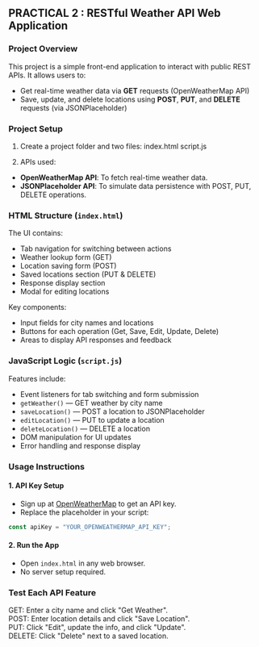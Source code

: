 ## PRACTICAL 2 : RESTful Weather API Web Application

### Project Overview
This project is a simple front-end application to interact with public REST APIs. It allows users to:
- Get real-time weather data via **GET** requests (OpenWeatherMap API)
- Save, update, and delete locations using **POST**, **PUT**, and **DELETE** requests (via JSONPlaceholder)

### Project Setup

1. Create a project folder and two files:
    index.html
    script.js

2. APIs used:
- **OpenWeatherMap API**: To fetch real-time weather data.
- **JSONPlaceholder API**: To simulate data persistence with POST, PUT, DELETE operations.

### HTML Structure (`index.html`)

The UI contains:
- Tab navigation for switching between actions
- Weather lookup form (GET)
- Location saving form (POST)
- Saved locations section (PUT & DELETE)
- Response display section
- Modal for editing locations

Key components:
- Input fields for city names and locations
- Buttons for each operation (Get, Save, Edit, Update, Delete)
- Areas to display API responses and feedback

### JavaScript Logic (`script.js`)

Features include:
- Event listeners for tab switching and form submission
- `getWeather()` — GET weather by city name
- `saveLocation()` — POST a location to JSONPlaceholder
- `editLocation()` — PUT to update a location
- `deleteLocation()` — DELETE a location
- DOM manipulation for UI updates
- Error handling and response display

### Usage Instructions

#### 1. API Key Setup
- Sign up at [OpenWeatherMap](https://openweathermap.org/) to get an API key.
- Replace the placeholder in your script:
```js
const apiKey = "YOUR_OPENWEATHERMAP_API_KEY";
```

#### 2. Run the App
- Open `index.html` in any web browser.
- No server setup required.

### Test Each API Feature

GET: Enter a city name and click "Get Weather". <br>
POST: Enter location details and click "Save Location".<br>
PUT: Click "Edit", update the info, and click "Update".<br>
DELETE: Click "Delete" next to a saved location.